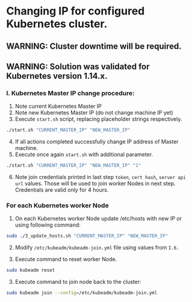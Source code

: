 # Changing IP for configured Kubernetes cluster.

## WARNING: Cluster downtime will be required.
## WARNING: Solution was validated for Kubernetes version 1.14.x.

### I. Kubernetes Master IP change procedure:

1. Note current Kubernetes Master IP
2. Note new Kubernetes Master IP (do not change machine IP yet)
3. Execute `start.sh` script, replacing placeholder strings respectively.
```bash
./start.sh "CURRENT_MASTER_IP" "NEW_MASTER_IP"
```

4. If all actions completed successfully change IP address of Master machine.
5. Execute once again `start.sh` with additional parameter.
```bash
./start.sh "CURRENT_MASTER_IP" "NEW_MASTER_IP" "1"
```
6. Note join credentials printed in last step `token`, `cert hash`, `server api url` values. Those will be used to join worker Nodes in next step. Credentials are valid only for 4 hours.

### For each Kubernetes worker Node

1. On each Kubernetes worker Node update /etc/hosts with new IP or using following command:
```bash
sudo ./3_update_hosts.sh "CURRENT_MASTER_IP" "NEW_MASTER_IP"
```
2. Modify `/etc/kubeadm/kubeadm-join.yml` file using values from `I.6.`

3. Execute command to reset worker Node.
```bash
sudo kubeadm reset
```
3. Execute command to join node back to the cluster:
```bash
sudo kubeadm join --config=/etc/kubeadm/kubeadm-join.yml
```

